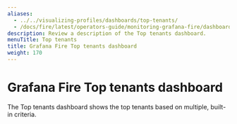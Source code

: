 ```yaml
---
aliases:
  - ../../visualizing-profiles/dashboards/top-tenants/
  - /docs/fire/latest/operators-guide/monitoring-grafana-fire/dashboards/top-tenants/
description: Review a description of the Top tenants dashboard.
menuTitle: Top tenants
title: Grafana Fire Top tenants dashboard
weight: 170
---
```


# Grafana Fire Top tenants dashboard

The Top tenants dashboard shows the top tenants based on multiple, built-in criteria.
